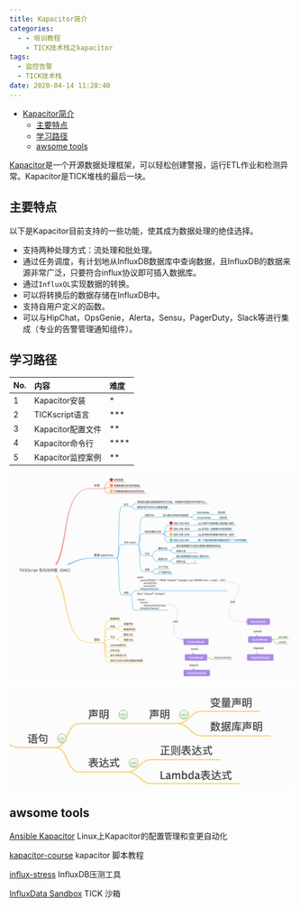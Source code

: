 ```yaml
---
title: Kapacitor简介
categories:
  - - 培训教程
    - TICK技术栈之kapacitor
tags:
  - 监控告警
  - TICK技术栈
date: 2020-04-14 11:28:40
---
```



<!-- MDTOC maxdepth:6 firsth1:1 numbering:0 flatten:0 bullets:1 updateOnSave:1 -->

- [Kapacitor简介](#kapacitor简介)   
   - [主要特点](#主要特点)   
   - [学习路径](#学习路径)   
   - [awsome tools](#awsome-tools)   

<!-- /MDTOC -->

[Kapacitor](https://docs.influxdata.com/kapacitor/v1.5/)是一个开源数据处理框架，可以轻松创建警报，运行ETL作业和检测异常。Kapacitor是TICK堆栈的最后一块。

## 主要特点

以下是Kapacitor目前支持的一些功能，使其成为数据处理的绝佳选择。

* 支持两种处理方式：流处理和批处理。
* 通过任务调度，有计划地从InfluxDB数据库中查询数据，且InfluxDB的数据来源非常广泛，只要符合influx协议即可插入数据库。
* 通过`InfluxQL`实现数据的转换。
* 可以将转换后的数据存储在InfluxDB中。
* 支持自用户定义的函数。
* 可以与HipChat，OpsGenie，Alerta，Sensu，PagerDuty，Slack等进行集成（专业的告警管理通知组件）。

## 学习路径

|No.|内容|难度|
|:--|:--|:--|
|1|Kapacitor安装|*|
|2|TICKscript语言|***|
|3|Kapacitor配置文件|**|
|4|Kapacitor命令行|****|
|5|Kapacitor监控案例|**|

![](kapacitor-introduce/dag_01.jpg)

![](kapacitor-introduce/dag_02.jpg)

## awsome tools

[Ansible Kapacitor](https://github.com/influxdata/ansible-kapacitor) Linux上Kapacitor的配置管理和变更自动化

[kapacitor-course](https://github.com/influxdata/kapacitor-course) kapacitor 脚本教程

[influx-stress](https://github.com/influxdata/influx-stress) InfluxDB压测工具

[InfluxData Sandbox](https://github.com/influxdata/sandbox) TICK 沙箱
